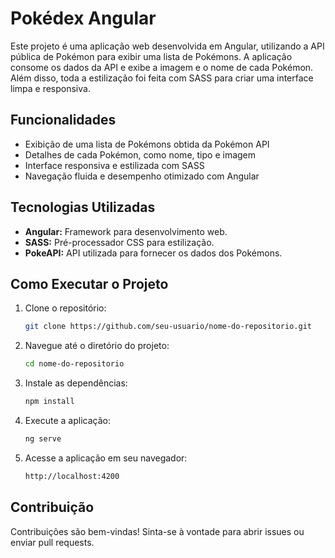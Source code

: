 # Pokédex Angular

Este projeto é uma aplicação web desenvolvida em Angular, utilizando a API pública de Pokémon para exibir uma lista de Pokémons. A aplicação consome os dados da API e exibe a imagem e  o nome de cada Pokémon. Além disso, toda a estilização foi feita com SASS para criar uma interface limpa e responsiva.

## Funcionalidades

- Exibição de uma lista de Pokémons obtida da Pokémon API
- Detalhes de cada Pokémon, como nome, tipo e imagem
- Interface responsiva e estilizada com SASS
- Navegação fluida e desempenho otimizado com Angular

## Tecnologias Utilizadas

- **Angular:** Framework para desenvolvimento web.
- **SASS:** Pré-processador CSS para estilização.
- **PokeAPI:** API utilizada para fornecer os dados dos Pokémons.

## Como Executar o Projeto

1. Clone o repositório:  
   ```bash
   git clone https://github.com/seu-usuario/nome-do-repositorio.git
2. Navegue até o diretório do projeto:  
   ```bash
   cd nome-do-repositorio
3. Instale as dependências: 
   ```bash
   npm install
4. Execute a aplicação:
   ```bash
   ng serve
5. Acesse a aplicação em seu navegador:
   ```bash
   http://localhost:4200
    ```

## Contribuição
Contribuições são bem-vindas! Sinta-se à vontade para abrir issues ou enviar pull requests.
